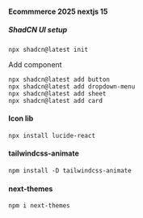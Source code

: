 #### Ecommmerce 2025 nextjs 15

##### ShadCN UI setup

```
npx shadcn@latest init
```

Add component

```
npx shadcn@latest add button
npx shadcn@latest add dropdown-menu
npx shadcn@latest add sheet
npx shadcn@latest add card
```

#### Icon lib

```
npx install lucide-react
```

#### tailwindcss-animate

```
npm install -D tailwindcss-animate
```

#### next-themes

```
npm i next-themes
```
